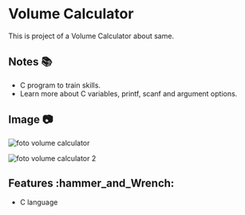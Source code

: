 # Volume Calculator

This is project of a Volume Calculator about same.

## Notes :books:
- C program to train skills.
- Learn more about C variables, printf, scanf and argument options.

## Image :camera:
![foto volume calculator](https://user-images.githubusercontent.com/52220244/110216445-fb81ac00-7e8d-11eb-9378-6ad833dc8fc8.PNG)

![foto volume calculator 2](https://user-images.githubusercontent.com/52220244/110216472-2cfa7780-7e8e-11eb-854a-f8470af0d1da.PNG)

## Features :hammer_and_Wrench:
- C language